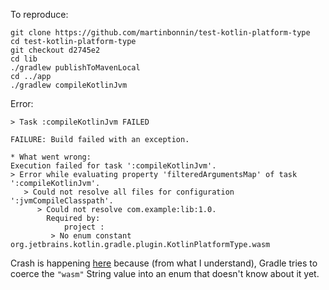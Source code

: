 To reproduce:

```
git clone https://github.com/martinbonnin/test-kotlin-platform-type
cd test-kotlin-platform-type
git checkout d2745e2
cd lib
./gradlew publishToMavenLocal
cd ../app
./gradlew compileKotlinJvm
```

Error:

```
> Task :compileKotlinJvm FAILED

FAILURE: Build failed with an exception.

* What went wrong:
Execution failed for task ':compileKotlinJvm'.
> Error while evaluating property 'filteredArgumentsMap' of task ':compileKotlinJvm'.
   > Could not resolve all files for configuration ':jvmCompileClasspath'.
      > Could not resolve com.example:lib:1.0.
        Required by:
            project :
         > No enum constant org.jetbrains.kotlin.gradle.plugin.KotlinPlatformType.wasm
```

Crash is happening [here](https://github.com/gradle/gradle/blob/8afbf24b469158b714b36e84c6f4d4976c86fcd5/subprojects/model-core/src/main/java/org/gradle/internal/snapshot/impl/CoercingStringValueSnapshot.java#L40) because (from what I understand), Gradle tries to coerce the `"wasm"` String value into an enum that doesn't know about it yet.

